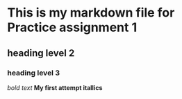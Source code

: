 # This is my markdown file for Practice assignment 1
## heading level 2
### heading level 3

*bold text*
**My first attempt itallics**